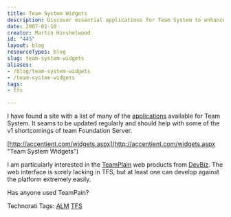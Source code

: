 ```yaml
---
title: Team System Widgets
description: Discover essential applications for Team System to enhance your TFS experience. Explore updates and insights on TeamPlain and more to boost your productivity!
date: 2007-01-10
creator: Martin Hinshelwood
id: "445"
layout: blog
resourceTypes: blog
slug: team-system-widgets
aliases:
- /blog/team-system-widgets
- /team-system-widgets
tags:
- tfs

---
```

I have found a site with a list of many of the [applications](http://accentient.com/widgets.aspx "Team System Widgets") available for Team System. It seams to be updated regularly and should help with some of the v1 shortcomings of team Foundation Server.

[http://accentient.com/widgets.aspx](http://accentient.com/widgets.aspx "Team System Widgets")

I am particularly interested in the [TeamPlain](http://www.devbiz.com/teamplain/webaccess/ "TeamPlain") web products from [DevBiz](http://www.devbiz.com "TeamPlain"). The web interface is sorely lacking in TFS, but at least one can develop against the platform extremely easily.

Has anyone used TeamPain?

Technorati Tags: [ALM](http://technorati.com/tags/ALM) [TFS](http://technorati.com/tags/TFS)
